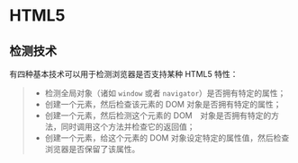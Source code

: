 # HTML5

## 检测技术

有四种基本技术可以用于检测浏览器是否支持某种 HTML5 特性：

> - 检测全局对象（诸如 `window` 或者 `navigator`）是否拥有特定的属性；
> - 创建一个元素，然后检查该元素的 DOM 对象是否拥有特定的属性；
> - 创建一个元素，然后检测这个元素的 DOM　对象是否拥有特定的方法，同时调用这个方法并检查它的返回值；
> - 创建一个元素，给这个元素的 DOM 对象设定特定的属性值，然后检查浏览器是否保留了该属性。
